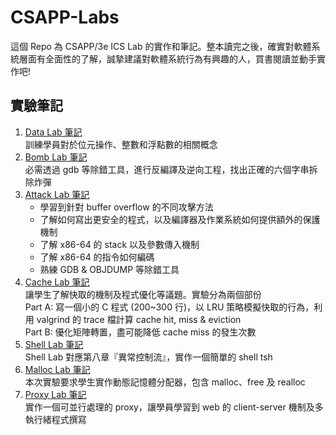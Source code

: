 # CSAPP-Labs
這個 Repo 為 CSAPP/3e ICS Lab 的實作和筆記。整本讀完之後，確實對軟體系統層面有全面性的了解，誠摯建議對軟體系統行為有興趣的人，買書閱讀並動手實作吧!

## 實驗筆記
1. [Data Lab 筆記](https://hackmd.io/@Chang-Chia-Chi/Sk9_ygs6_)   
    訓練學員對於位元操作、整數和浮點數的相關概念
2. [Bomb Lab 筆記](https://hackmd.io/@Chang-Chia-Chi/HJt0Tvr1K)   
    必需透過 gdb 等除錯工具，進行反編譯及逆向工程，找出正確的六個字串拆除炸彈
3. [Attack Lab 筆記](https://hackmd.io/@Chang-Chia-Chi/H1Z8o7QlK)   
    - 學習到針對 buffer overflow 的不同攻擊方法
    - 了解如何寫出更安全的程式，以及編譯器及作業系統如何提供額外的保護機制
    - 了解 x86-64 的 stack 以及參數傳入機制
    - 了解 x86-64 的指令如何編碼
    - 熟練 GDB & OBJDUMP 等除錯工具
4. [Cache Lab 筆記](https://hackmd.io/@Chang-Chia-Chi/rkRCq_vbY)    
  讓學生了解快取的機制及程式優化等議題。實驗分為兩個部份   
  Part A: 寫一個小的 C 程式 (200~300 行)，以 LRU 策略模擬快取的行為，利用 valgrind 的 trace 檔計算 cache hit, miss & eviction   
  Part B: 優化矩陣轉置，盡可能降低 cache miss 的發生次數
5. [Shell Lab 筆記](https://hackmd.io/@Chang-Chia-Chi/SydD27RzY)    
  Shell Lab 對應第八章『異常控制流』，實作一個簡單的 shell tsh
6. [Malloc Lab 筆記](https://hackmd.io/@Chang-Chia-Chi/r13xrF0Vt)    
    本次實驗要求學生實作動態記憶體分配器，包含 malloc、free 及 realloc
7. [Proxy Lab 筆記](https://hackmd.io/@Chang-Chia-Chi/r13xrF0Vt)   
    實作一個可並行處理的 proxy，讓學員學習到 web 的 client-server 機制及多執行緒程式撰寫   
